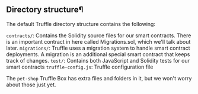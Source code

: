 ## Directory structure¶
The default Truffle directory structure contains the following:

`contracts/`: Contains the Solidity source files for our smart contracts. There is an important contract in here called Migrations.sol, which we'll talk about later.
`migrations/`: Truffle uses a migration system to handle smart contract deployments. A migration is an additional special smart contract that keeps track of changes.
`test/`: Contains both JavaScript and Solidity tests for our smart contracts
`truffle-config.js`: Truffle configuration file

The `pet-shop` Truffle Box has extra files and folders in it, but we won't worry about those just yet.